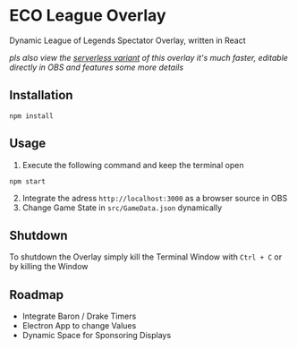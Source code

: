 # ECO League Overlay

Dynamic League of Legends Spectator Overlay, written in React

*pls also view the [serverless variant](https://github.com/finncyr/ECO_LoL_Overlay_serverless) of this overlay*
*it's much faster, editable directly in OBS and features some more details*

## Installation

```
npm install
```

## Usage

1. Execute the following command and keep the terminal open

```
npm start
```

2. Integrate the adress `http://localhost:3000` as a browser source in OBS
3. Change Game State in `src/GameData.json` dynamically

## Shutdown

To shutdown the Overlay simply kill the Terminal Window with `Ctrl + C` or by killing the Window

## Roadmap

- Integrate Baron / Drake Timers
- Electron App to change Values
- Dynamic Space for Sponsoring Displays
